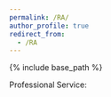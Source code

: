 ```yaml
---
permalink: /RA/
author_profile: true
redirect_from:
  - /RA
---
```

{% include base_path %}

Professional Service:

  
 

